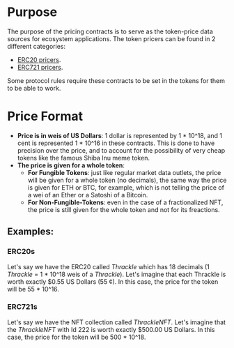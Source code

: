 # Purpose

The purpose of the pricing contracts is to serve as the token-price data sources for ecosystem applications. The token pricers can be found in 2 different categories:

- [ERC20 pricers](./ERC20-PRICING.md).
- [ERC721 pricers](./ERC721-PRICING.md).

Some protocol rules require these contracts to be set in the tokens for them to be able to work.

# Price Format

- **Price is in weis of US Dollars**: 1 dollar is represented by 1 * 10^18, and 1 cent is represented 1 * 10^16 in these contracts. This is done to have precision over the price, and to account for the possibility of very cheap tokens like the famous Shiba Inu meme token.
- **The price is given for a whole token**:
    - **For Fungible Tokens**: just like regular market data outlets, the price will be given for a whole token (no decimals), the same way the price is given for ETH or BTC, for example, which is not telling the price of a wei of an Ether or a Satoshi of a Bitcoin.
    - **For Non-Fungible-Tokens**: even in the case of a fractionalized NFT, the price is still given for the whole token and not for its freactions.

## Examples:

### ERC20s

Let's say we have the ERC20 called *Thrackle* which has 18 decimals (1 *Thrackle* = 1 * 10^18 weis of a *Thrackle*). Let's imagine that each Thrackle is worth exactly $0.55 US Dollars (55 ¢). In this case, the price for the token will be 55 * 10^16.  

### ERC721s

Let's say we have the NFT collection called *ThrackleNFT*. Let's imagine that the *ThrackleNFT* with Id 222 is worth exactly $500.00 US Dollars. In this case, the price for the token will be 500 * 10^18.  


